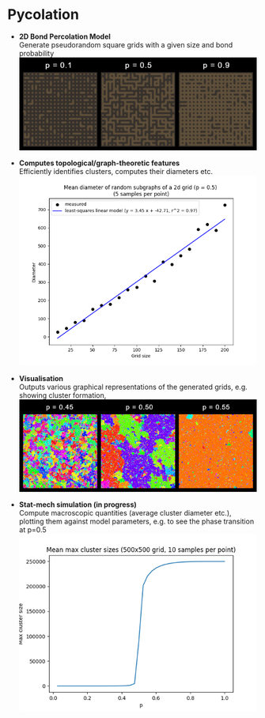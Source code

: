 ﻿# Pycolation

- **2D Bond Percolation Model**  
  Generate pseudorandom square grids with a given size and bond probability  
  ![1](https://github.com/jsnadden/percolation/blob/main/output_examples/tilemapped.png "percolation visualised for three values of p")
  
- **Computes topological/graph-theoretic features**  
  Efficiently identifies clusters, computes their diameters etc.
  ![1](https://github.com/jsnadden/percolation/blob/main/output_examples/diameter_scaling.png "on average, the resultant graph diameters scale linearly with grid size")
  
- **Visualisation**  
  Outputs various graphical representations of the generated grids, e.g. showing cluster formation,
  ![1](https://github.com/jsnadden/percolation/blob/main/output_examples/clusters.png "colour-coded clusters")

- **Stat-mech simulation (in progress)**  
  Compute macroscopic quantities (average cluster diameter etc.), plotting them against model parameters, e.g. to see the phase transition at p=0.5
  ![2](https://github.com/jsnadden/percolation/blob/main/output_examples/percolation_transition.png "the famous percolation phase transition")
